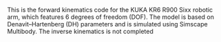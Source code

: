 This is the forward kinematics code for the KUKA KR6 R900 Sixx robotic arm, which features 6 degrees of freedom (DOF). The model is based on Denavit–Hartenberg (DH) parameters and is simulated using Simscape Multibody.
The inverse kinematics is not completed 
